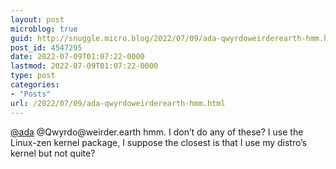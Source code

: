 ```yaml
---
layout: post
microblog: true
guid: http://snuggle.micro.blog/2022/07/09/ada-qwyrdoweirderearth-hmm.html
post_id: 4547295
date: 2022-07-09T01:07:22-0000
lastmod: 2022-07-09T01:07:22-0000
type: post
categories:
- "Posts"
url: /2022/07/09/ada-qwyrdoweirderearth-hmm.html
---
```

<p><span class="h-card" translate="no"><a href="https://selfy.army/@ada" class="u-url mention">@<span>ada</span></a></span> @Qwyrdo@weirder.earth hmm. I don’t do any of these? I use the Linux-zen kernel package, I suppose the closest is that I use my distro’s kernel but not quite?</p>
